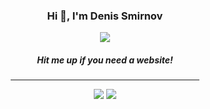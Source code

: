
<div align="center"> 
<h3>Hi 👋, I'm Denis Smirnov</h3>  
    <img src="https://img.shields.io/github/stars/w1png?label=Stars%20%E2%9C%A8&logo=github&style=&style=for-the-badge">

<h5>Hit me up if you need a website!</h5>
<hr width=60%>
<p>
    <a href="https://t.me/w1png"><img src="https://img.shields.io/badge/Telegram-blue?logo=telegram&logoColor=white&style=for-the-badge"></a>
    <a href="mailto:wonepng@gmail.com"><img src="https://img.shields.io/badge/Email%20me-blue?logo=gmail&logoColor=white&style=for-the-badge"></a>
</p></div>

